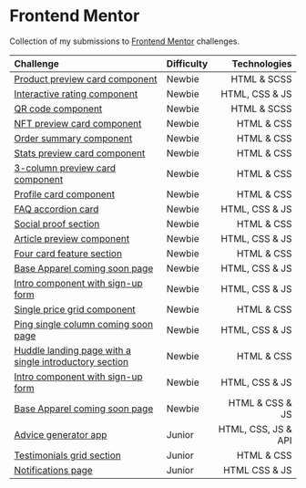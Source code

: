 # Frontend Mentor

Collection of my submissions to [Frontend Mentor](https://www.frontendmentor.io/home) challenges.

Challenge | Difficulty | Technologies
:-- | - | --:
[Product preview card component](https://github.com/Vhbrabo/frontend-mentor-challenges/tree/main/product-preview-card-component-challenge) | Newbie | HTML & SCSS
[Interactive rating component](https://github.com/Vhbrabo/frontend-mentor-challenges/tree/main/interactive-rating-component-main) | Newbie | HTML, CSS & JS
[QR code component](https://github.com/Vhbrabo/frontend-mentor-challenges/tree/main/qr-code-component-challenge) | Newbie | HTML & SCSS
[NFT preview card component](https://github.com/Vhbrabo/frontend-mentor-challenges/tree/main/nft-preview-card-component-main) | Newbie | HTML & CSS
[Order summary component](https://github.com/Vhbrabo/frontend-mentor-challenges/tree/main/order-summary-component-main) | Newbie | HTML & CSS
[Stats preview card component](https://github.com/Vhbrabo/frontend-mentor-challenges/tree/main/stats-preview-card-component-main) | Newbie | HTML & CSS
[3-column preview card component](https://github.com/Vhbrabo/frontend-mentor-challenges/tree/main/3-column-preview-card-component-main) | Newbie | HTML & CSS
[Profile card component](https://github.com/Vhbrabo/frontend-mentor-challenges/tree/main/profile-card-component-main) | Newbie | HTML & CSS
[FAQ accordion card](https://github.com/Vhbrabo/frontend-mentor-challenges/tree/main/faq-accordion-card-main) | Newbie | HTML, CSS & JS
[Social proof section](https://github.com/Vhbrabo/frontend-mentor-challenges/tree/main/social-proof-section-master) | Newbie | HTML & CSS
[Article preview component](https://github.com/Vhbrabo/frontend-mentor-challenges/tree/main/article-preview-component-master) | Newbie | HTML, CSS & JS
[Four card feature section](https://github.com/Vhbrabo/frontend-mentor-challenges/tree/main/four-card-feature-section-master) | Newbie | HTML & CSS
[Base Apparel coming soon page](soon) | Newbie | HTML, CSS & JS
[Intro component with sign-up form](soon) | Newbie | HTML, CSS & JS
[Single price grid component](https://github.com/Vhbrabo/frontend-mentor-challenges/tree/main/single-price-grid-component-master) | Newbie | HTML & CSS
[Ping single column coming soon page](https://github.com/Vhbrabo/frontend-mentor-challenges/tree/main/ping-coming-soon-page-master) | Newbie | HTML, CSS & JS
[Huddle landing page with a single introductory section](https://github.com/Vhbrabo/frontend-mentor-challenges/tree/main/huddle-landing-page-with-single-introductory-section-master) | Newbie | HTML & CSS
[Intro component with sign-up form](https://github.com/Vhbrabo/frontend-mentor-challenges/tree/main/intro-component-with-signup-form-master) | Newbie | HTML, CSS & JS
[Base Apparel coming soon page](https://github.com/Vhbrabo/frontend-mentor-challenges/tree/main/base-apparel-coming-soon-master) | Newbie | HTML & CSS & JS
[Advice generator app](https://github.com/Vhbrabo/frontend-mentor-challenges/tree/main/advice-generator-app-main) | Junior | HTML, CSS, JS & API
[Testimonials grid section](https://github.com/Vhbrabo/frontend-mentor-challenges/tree/main/testimonials-grid-section-main) | Junior | HTML & CSS
[Notifications page](https://github.com/Vhbrabo/frontend-mentor-challenges/tree/main/notifications-page-main) | Junior | HTML CSS & JS
